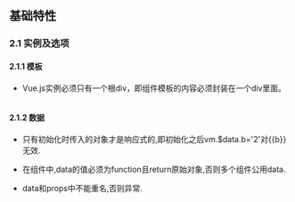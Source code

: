 ## 基础特性



### 2.1 实例及选项

#### 2.1.1 模板

* Vue.js实例必须只有一个根div，即组件模板的内容必须封装在一个div里面。

```

```

#### 2.1.2 数据

* 只有初始化时传入的对象才是响应式的,即初始化之后vm.$data.b='2'对{{b}}无效.

* 在组件中,data的值必须为function且return原始对象,否则多个组件公用data.

* data和props中不能重名,否则异常.



